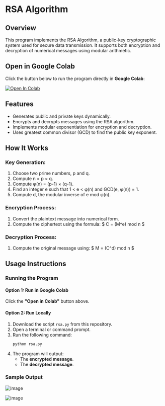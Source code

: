 # RSA Algorithm

## Overview

This program implements the RSA Algorithm, a public-key cryptographic system used for secure data transmission. It supports both encryption and decryption of numerical messages using modular arithmetic.

## Open in Google Colab

Click the button below to run the program directly in **Google Colab**:

[![Open In Colab](https://colab.research.google.com/assets/colab-badge.svg)](https://colab.research.google.com/github/leorasdsouza/INS-Lab-Programs/blob/main/RSA/rsa.ipynb)

## Features

- Generates public and private keys dynamically.
- Encrypts and decrypts messages using the RSA algorithm.
- Implements modular exponentiation for encryption and decryption.
- Uses greatest common divisor (GCD) to find the public key exponent.

## How It Works
### Key Generation:
1. Choose two prime numbers, p and q.
2. Compute n = p × q.
3. Compute φ(n) = (p-1) × (q-1).
4. Find an integer e such that 1 < e < φ(n) and GCD(e, φ(n)) = 1.
5. Compute d, the modular inverse of e mod φ(n).

### Encryption Process:
1. Convert the plaintext message into numerical form.
2. Compute the ciphertext using the formula:
  $ C = (M^e) mod n $
### Decryption Process:
1. Compute the original message using:
   $ M = (C^d) mod n $

## Usage Instructions

### Running the Program

#### **Option 1: Run in Google Colab**

Click the **"Open in Colab"** button above.

#### **Option 2: Run Locally**

1. Download the script `rsa.py` from this repository.
2. Open a terminal or command prompt.
3. Run the following command:
   ```bash
   python rsa.py
   ```
4. The program will output:
   - The **encrypted message**.
   - The **decrypted message**.

### Sample Output

![image](https://github.com/user-attachments/assets/3b9d860b-c418-4868-92d4-d99b027a5989)


![image](https://github.com/user-attachments/assets/e4c0f205-1e75-40eb-bc50-9e77af4703ca)






